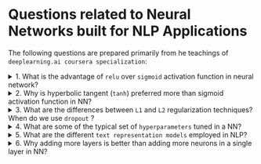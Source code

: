 # Questions related to Neural Networks built for NLP Applications

The following questions are prepared primarily from he teachings of `deeplearning.ai coursera specialization`:

<details> <summary>1. What is the advantage of <code>relu</code> over <code>sigmoid</code> activation function in neural network?</summary>
<br>
Ans: Relu can help in faster gradient descent compared to sigmoid. Relu does NOT have the expensive **exponential function** to compute like that of sigmoid
Also, gradient of sigmoid is atmost 0.25. So if there are many layers in NN, you will multiply these gradients, and the product of many smaller than 1 values goes to zero very quickly (vanishing gradient). <br>   
<br>

**Some facts:** <br> 
![](./docs/sigmoid.png) <br>
![](./docs/relu.png) <br>
- sigmoid value ranges from `0 to 1` (when x tends to minus infinity, denominator becomes too huge, hence value will be close to 0) <br>
- As x increases, sigmoid(x) tends to 1 and derivative of sigmoid(x) tends to 0 (the gradient of sigmoids becomes increasingly small as the absolute value of x increases.) <br>
![](./docs/first_derivative_of_sigmoid(1).png) <br>
![](./docs/first_derivative_of_sigmoid(2).png) <br>
 
- relu value ranges from 0 to no upper limit! <br>
- gradient of relu is always a constant (because derivative of x over x is 1). Hence multiplying gradients will not explode it. The constant gradient of ReLUs results in faster learning. <br>
- But dying relu is a problem. if too many activations get below zero then most of the units(neurons) in network with Relu will simply output zero, in other words, die and thereby prohibiting learning.(This can be handled, to some extent, by using Leaky-Relu instead.) <br>
P.S
<br>

- Refer [here](https://stats.stackexchange.com/questions/126238/what-are-the-advantages-of-relu-over-sigmoid-function-in-deep-neural-networks) for detailed discussion
- (to create math equations like above use [this link](http://mathurl.com/)) 
 
 ![\Large x=\frac{-b\pm\sqrt{b^2-4ac}}{2a}](https://latex.codecogs.com/svg.latex?x%3D%5Cfrac%7B-b%5Cpm%5Csqrt%7Bb%5E2-4ac%7D%7D%7B2a%7D)
 
</details>

<details> <summary>2. Why is hyperbolic tangent (<code>tanh</code>) preferred more than sigmoid activation function in NN? </summary>
<br>
 
 ![sigmoid-vs-tanh](https://i.stack.imgur.com/o0JA0.png) <br>
 
 - tanh function has larger derivatives and this (somehow?) helps in minimizing cost function faster <br>
 - the outputs using tanh centre around 0 rather than sigmoid's 0.5, and this "makes learning for the next layer a little bit easier". <br>
 
 reference [here](https://stats.stackexchange.com/questions/330559/why-is-tanh-almost-always-better-than-sigmoid-as-an-activation-function)
 </details>

 
 <details> <summary>3. What are the differences between <code>L1</code> and <code>L2</code> regularization techniques? When do we use <code>dropout</code> ?</summary>
<br>
 - All 3 techiques lead to simpler NNs. Hence, more `generalizable` <br>
 - `cost_function` = `Loss` + `Regularization` <br>
 - Regularization: <br>
 `L2` (Ridge) Regularization: <br>
 
 ![](https://cdn.analyticsvidhya.com/wp-content/uploads/2018/04/Screen-Shot-2018-04-04-at-1.59.54-AM.png) <br>
 `L1` (Lasso) Regularization: <br>
 
 ![](https://cdn.analyticsvidhya.com/wp-content/uploads/2018/04/Screen-Shot-2018-04-04-at-1.59.57-AM.png) <br>
 
> From a practical standpoint, L1 tends to shrink coefficients to zero whereas L2 tends to shrink coefficients evenly. L1 is therefore useful for **feature selection**, as we can drop any variables associated with coefficients that go to zero. L2, on the other hand, is useful when you have collinear/codependent features. (An example pair of codependent features is `gender` and `ispregnant` since only females can be `ispregnant`.)

 <br>
 
> `Dropout` also simplifies NNs and is the most frequently used regularization technique in the field of deep learning (because it yields better results)
<br>
 
> The probability of choosing how many nodes should be dropped is the hyperparameter of the dropout function.
 
Sources: <br> 
- https://explained.ai/regularization/L1vsL2.html <br>
- https://www.analyticsvidhya.com/blog/2018/04/fundamentals-deep-learning-regularization-techniques/
 
 
 </details>
 
 <details> <summary>4. What are some of the typical set of <code>hyperparameters</code> tuned in a NN?</summary>
 
 - #hidden layers
 - #hidden units in each layer
 - #iterations (or epoch size)
 - #mini-batch size
 - choice of activation fn (e.g.: relu, tanh, etc.,)
 - choice of optimizer (e.g.: sgd, asgd, rmsprop,momentum, adam, etc.,)
 - learning rate
 - choice of regularization techniques
 
 </details>
 
 <details> <summary>5. What are the different <code>text representation models</code> employed in NLP?</summary>
 
TL;DR version from Source [1]
 - I) Categorical word representation (e.g.: One-hot Encoding/ Bag of words) <br> 
 - II) Weighted Word representation (e.g.: TF-IDF) <br>
 (both I and II suffer from the curse of high dimensionality; dimension length = vocab length) <br>
 - III) Representation Learning (trained based on a Self-supervised Learning technique like Language Model) <br>
     - a. Distributed Representations (e.g.: Word2Vec, FastText, GloVe) <br>
     - b. Contextual Embeddings (before Transformer) (e.g.: ULMFiT, ELMo, Context2Vector, USE made from Deep Averaging Networks) <br>
     - c. Transformer-based Pre-trained Language Models (not exhaustive) <br>
         - Universal Sentence Encoder (version made from Transformer Encoder)     
         - GPT1, 2 and 3 (OpenAI Transformer) <br>
			      - Bidirectional Encoder Representations from Transformers (BERT) <br>
			      - XLNet <br>
			      - ALBERT <br>
			      - RoBERTa <br>
			      - StructBERT <br>
			      - DistillBERT <br>
			      - MegatronLM <br>
			      - Ernie and Ernie 2.0 <br>
			      - BART <br>
         - T5 (Text2Text Transfer Transformer) <br>

Source: 
 - [1] A Comprehensive Survey on Word Representation Models: From Classical to State-Of-The-Art Word Representation Language Models https://arxiv.org/pdf/2010.15036v1.pdf <br>
 - Evolution of Transfer Learning in Natural Language Processing Paper: https://arxiv.org/pdf/1910.07370.pdf

 </details>
 
 
  </details>
 
 <details> <summary>6. Why adding more layers is better than adding more neurons in a single layer in NN?</summary>
 
 
[1] Yoshua Bengio Explanation <br>
> Adding a layer increases the depth, and allows the network to represent more complex, more non-linear functions, *which might otherwise not be representable efficiently by a less deep network*
 
[2] NNs with many layers perform significantly better than NNs with a single layer (of equal no. of parameters) because of more non-linearity in the NN with many layers
 
 Source: 
 - [1] https://www.quora.com/What-is-a-difference-between-adding-one-more-layer-and-increasing-neurons-in-one-layer
 - https://www.quora.com/Why-do-neural-networks-with-more-layers-perform-better-than-a-single-layer-MLP-with-a-number-of-neurons-that-leads-to-the-same-number-of-parameters
  </details>
